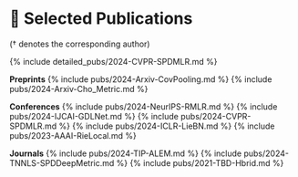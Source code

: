 # 📝 Selected Publications 
(† denotes the corresponding author) 

{% include detailed_pubs/2024-CVPR-SPDMLR.md %}

**Preprints**
{% include pubs/2024-Arxiv-CovPooling.md %}
{% include pubs/2024-Arxiv-Cho_Metric.md %}

**Conferences**
{% include pubs/2024-NeurIPS-RMLR.md %}
{% include pubs/2024-IJCAI-GDLNet.md %}
{% include pubs/2024-CVPR-SPDMLR.md %}
{% include pubs/2024-ICLR-LieBN.md %}
{% include pubs/2023-AAAI-RieLocal.md %}

**Journals**
{% include pubs/2024-TIP-ALEM.md %}
{% include pubs/2024-TNNLS-SPDDeepMetric.md %}
{% include pubs/2021-TBD-Hbrid.md %}
